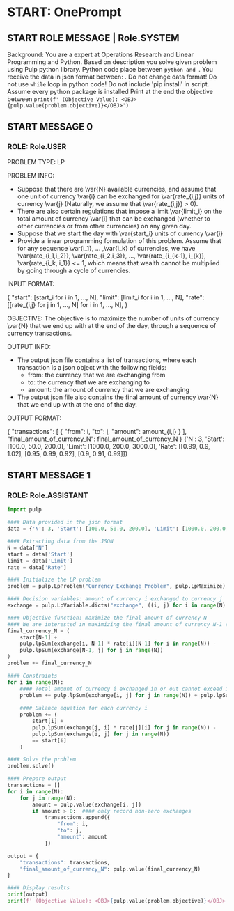 # START: OnePrompt 
## START ROLE MESSAGE | Role.SYSTEM 
Background: You are a expert at Operations Research and Linear Programming and Python. Based on description you solve given problem using Pulp python library. Python code place between ```python and ```. You receive the data in json format between: <DATA></DATA>. Do not change data format! Do not use `while` loop in python code! Do not include 'pip install' in script. Assume every python package is installed Print at the end the objective between <OBJ></OBJ> `print(f' (Objective Value): <OBJ>{pulp.value(problem.objective)}</OBJ>')`  
## START MESSAGE 0 
### ROLE: Role.USER
<DESCRIPTION>
PROBLEM TYPE: LP

PROBLEM INFO: 

- Suppose that there are \var{N} available currencies, and assume that one unit of currency \var{i} can be exchanged for \var{rate_{i,j}} units of currency \var{j} (Naturally, we assume that \var{rate_{i,j}} > 0).
- There are also certain regulations that impose a limit \var{limit_i} on the total amount of currency \var{i} that can be exchanged (whether to other currencies or from other currencies) on any given day.
- Suppose that we start the day with \var{start_i} units of currency \var{i}
- Provide a linear programming formulation of this problem. Assume that for any sequence \var{i_1}, … ,\var{i_k} of currencies, we have \var{rate_{i_1,i_2}}, \var{rate_{i_2,i_3}}, ..., \var{rate_{i_{k-1}, i_{k}}, \var{rate_{i_k, i_1}} <= 1, which means that wealth cannot be multiplied by going through a cycle of currencies.

INPUT FORMAT: 

{
    "start": [start_i for i in 1, ..., N],
    "limit": [limit_i for i in 1, ..., N],
    "rate": [[rate_{i,j} for j in 1, ..., N] for i in 1, ..., N],
}

OBJECTIVE: The objective is to maximize the number of units of currency \var{N} that we end up with at the end of the day, through a sequence of currency transactions.

OUTPUT INFO: 

- The output json file contains a list of transactions, where each transaction is a json object with the following fields:
    - from: the currency that we are exchanging from
    - to: the currency that we are exchanging to
    - amount: the amount of currency that we are exchanging
- The output json file also contains the final amount of currency \var{N} that we end up with at the end of the day.

OUTPUT FORMAT: 

{
    "transactions": [
        {
            "from": i,
            "to": j,
            "amount": amount_{i,j}
        }
    ],
    "final_amount_of_currency_N": final_amount_of_currency_N
}
</DESCRIPTION>
<DATA>
{'N': 3, 'Start': [100.0, 50.0, 200.0], 'Limit': [1000.0, 200.0, 3000.0], 'Rate': [[0.99, 0.9, 1.02], [0.95, 0.99, 0.92], [0.9, 0.91, 0.99]]}</DATA>


## START MESSAGE 1 
### ROLE: Role.ASSISTANT
```python
import pulp

#### Data provided in the json format
data = {'N': 3, 'Start': [100.0, 50.0, 200.0], 'Limit': [1000.0, 200.0, 3000.0], 'Rate': [[0.99, 0.9, 1.02], [0.95, 0.99, 0.92], [0.9, 0.91, 0.99]]}

#### Extracting data from the JSON
N = data['N']
start = data['Start']
limit = data['Limit']
rate = data['Rate']

#### Initialize the LP problem
problem = pulp.LpProblem("Currency_Exchange_Problem", pulp.LpMaximize)

#### Decision variables: amount of currency i exchanged to currency j
exchange = pulp.LpVariable.dicts("exchange", ((i, j) for i in range(N) for j in range(N)), lowBound=0)

#### Objective function: maximize the final amount of currency N
#### We are interested in maximizing the final amount of currency N-1 (0-indexed)
final_currency_N = (
    start[N-1] +
    pulp.lpSum(exchange[i, N-1] * rate[i][N-1] for i in range(N)) - 
    pulp.lpSum(exchange[N-1, j] for j in range(N))
)
problem += final_currency_N

#### Constraints
for i in range(N):
    #### Total amount of currency i exchanged in or out cannot exceed its limit
    problem += pulp.lpSum(exchange[i, j] for j in range(N)) + pulp.lpSum(exchange[j, i] for j in range(N)) <= limit[i]
    
    #### Balance equation for each currency i
    problem += (
        start[i] +
        pulp.lpSum(exchange[j, i] * rate[j][i] for j in range(N)) - 
        pulp.lpSum(exchange[i, j] for j in range(N))
        == start[i]
    )

#### Solve the problem
problem.solve()

#### Prepare output
transactions = []
for i in range(N):
    for j in range(N):
        amount = pulp.value(exchange[i, j])
        if amount > 0:  #### only record non-zero exchanges
            transactions.append({
                "from": i,
                "to": j,
                "amount": amount
            })

output = {
    "transactions": transactions,
    "final_amount_of_currency_N": pulp.value(final_currency_N)
}

#### Display results
print(output)
print(f' (Objective Value): <OBJ>{pulp.value(problem.objective)}</OBJ>')
```


